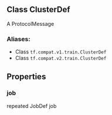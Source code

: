 ## Class ClusterDef

A ProtocolMessage
### Aliases:
- Class `tf.compat.v1.train.ClusterDef`
- Class `tf.compat.v2.train.ClusterDef`
## Properties
### job

repeated JobDef job
